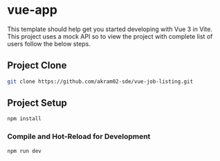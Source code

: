 # vue-app

This template should help get you started developing with Vue 3 in Vite. This project uses a mock API so to view the project with complete list of users follow the below steps.

## Project Clone
```sh
git clone https://github.com/akram02-sde/vue-job-listing.git
```
 
## Project Setup

```sh
npm install
```

### Compile and Hot-Reload for Development

```sh
npm run dev
```
